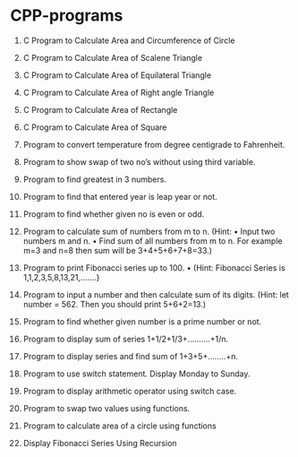 # CPP-programs

1)	C Program to Calculate Area and Circumference of Circle 
2)	C Program to Calculate Area of Scalene Triangle 
3)	C Program to Calculate Area of Equilateral Triangle 
4)	C Program to Calculate Area of Right angle Triangle 
5)	C Program to Calculate Area of Rectangle 
6)	C Program to Calculate Area of Square
7)	Program to convert temperature from degree centigrade to Fahrenheit.
8)	Program to show swap of two no’s without using third variable.
9)	Program to find greatest in 3 numbers.
10)	Program to find that entered year is leap year or not.
11)	Program to find whether given no is even or odd.
12)	Program to calculate sum of numbers from m to n.
(Hint: •	Input two numbers m and n.
•	Find sum of all numbers from m to n.
For example m=3 and n=8 then sum will be 3+4+5+6+7+8=33.)

13)	Program to print Fibonacci series up to 100.
•	(Hint: Fibonacci Series is 1,1,2,3,5,8,13,21,…….}

14)	Program to input a number and then calculate sum of its digits.
(Hint:  let number = 562.
Then you should print 5+6+2=13.)

15)	Program to find whether given number is a prime number or not.
16)	Program to display sum of series 1+1/2+1/3+……….+1/n. 
17)	Program to display series and find sum of 1+3+5+……..+n.
18)	Program to use switch statement. Display Monday to Sunday.
19)	Program to display arithmetic operator using switch case.
20) Program to swap two values using functions.
21) Program to calculate area of a circle using functions
22) Display Fibonacci Series Using Recursion


